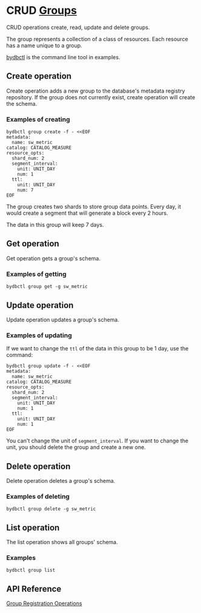 # CRUD [Groups](../../../concept/data-model.md#groups)

CRUD operations create, read, update and delete groups.

The group represents a collection of a class of resources. Each resource has a name unique to a group.

[bydbctl](../bydbctl.md) is the command line tool in examples.

## Create operation

Create operation adds a new group to the database's metadata registry repository. If the group does not currently exist, create operation will create the schema.

### Examples of creating

```shell
bydbctl group create -f - <<EOF
metadata:
  name: sw_metric
catalog: CATALOG_MEASURE
resource_opts:
  shard_num: 2
  segment_interval:
    unit: UNIT_DAY
    num: 1
  ttl:
    unit: UNIT_DAY
    num: 7
EOF
```

The group creates two shards to store group data points. Every day, it would create a segment that will generate a block every 2 hours.

The data in this group will keep 7 days.

## Get operation

Get operation gets a group's schema.

### Examples of getting

```shell
bydbctl group get -g sw_metric
```

## Update operation

Update operation updates a group's schema.

### Examples of updating

If we want to change the `ttl` of the data in this group to be 1 day, use the command:

```shell
bydbctl group update -f - <<EOF
metadata:
  name: sw_metric
catalog: CATALOG_MEASURE
resource_opts:
  shard_num: 2
  segment_interval:
    unit: UNIT_DAY
    num: 1
  ttl:
    unit: UNIT_DAY
    num: 1
EOF
```

You can't change the unit of `segment_interval`. If you want to change the unit, you should delete the group and create a new one.

## Delete operation

Delete operation deletes a group's schema.

### Examples of deleting

```shell
bydbctl group delete -g sw_metric
```

## List operation

The list operation shows all groups' schema.

### Examples

```shell
bydbctl group list
```

## API Reference
[Group Registration Operations](../../../api-reference.md#groupregistryservice)
